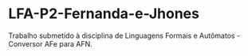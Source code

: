 # LFA-P2-Fernanda-e-Jhones
Trabalho submetido à disciplina de Linguagens Formais e Autômatos - Conversor AFe para AFN.
